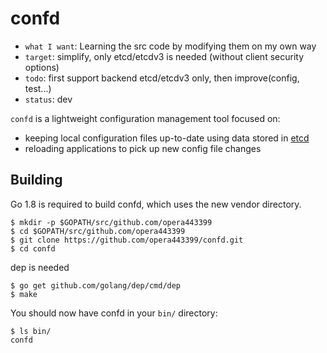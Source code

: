 # confd

* `what I want`: Learning the src code by modifying them on my own way
* `target`: simplify, only etcd/etcdv3 is needed (without client security options)
* `todo`: first support backend etcd/etcdv3 only, then improve(config, test...)
* `status`: dev 


`confd` is a lightweight configuration management tool focused on:

* keeping local configuration files up-to-date using data stored in [etcd](https://github.com/coreos/etcd)
* reloading applications to pick up new config file changes



## Building

Go 1.8 is required to build confd, which uses the new vendor directory.

```
$ mkdir -p $GOPATH/src/github.com/opera443399
$ cd $GOPATH/src/github.com/opera443399
$ git clone https://github.com/opera443399/confd.git
$ cd confd
```

dep is needed
```
$ go get github.com/golang/dep/cmd/dep
$ make
```

You should now have confd in your `bin/` directory:

```
$ ls bin/
confd
```

